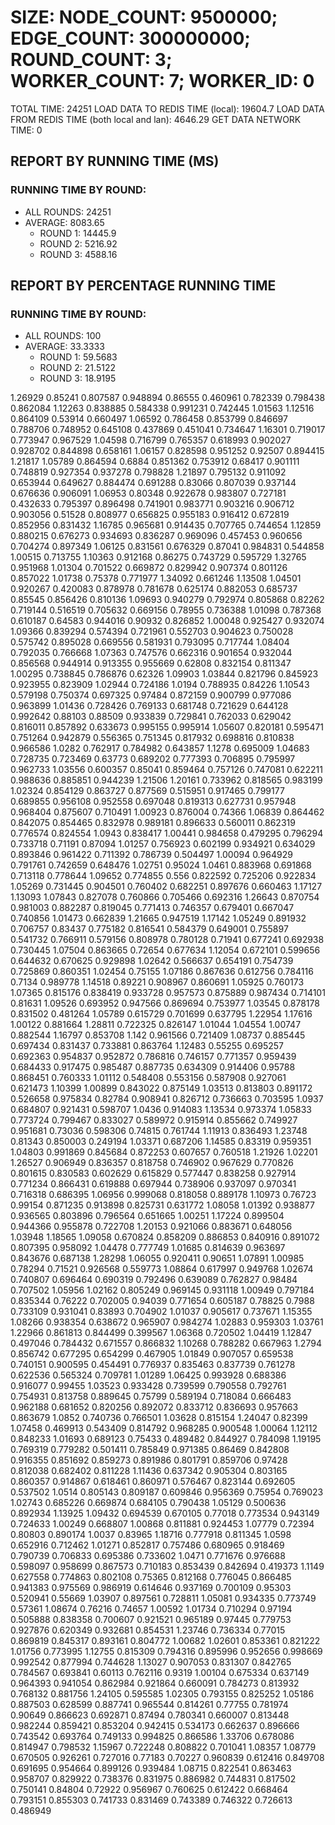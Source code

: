 
# SIZE: NODE_COUNT: 9500000; EDGE_COUNT: 300000000; ROUND_COUNT: 3; WORKER_COUNT: 7; WORKER_ID: 0
 TOTAL TIME: 24251
 LOAD DATA TO REDIS TIME (local): 19604.7
 LOAD DATA FROM REDIS TIME (both local and lan): 4646.29
 GET DATA NETWORK TIME: 0

## REPORT BY RUNNING TIME (MS)

 ### RUNNING TIME BY ROUND:

  + ALL ROUNDS: 24251
  + AVERAGE: 8083.65
     + ROUND 1: 14445.9
     + ROUND 2: 5216.92
     + ROUND 3: 4588.16

## REPORT BY PERCENTAGE RUNNING TIME

 ### RUNNING TIME BY ROUND:

  + ALL ROUNDS: 100
  + AVERAGE: 33.3333
     + ROUND 1: 59.5683
     + ROUND 2: 21.5122
     + ROUND 3: 18.9195

1.26929 0.85241 0.807587 0.948894 0.86555 0.460961 0.782339 0.798438 0.862084 1.12263 0.838885 0.584338 0.991231 0.742445 1.01563 1.12516 0.864109 0.53914 0.660497 1.06592 0.786458 0.853799 0.846697 0.788706 0.748952 0.645108 0.437869 0.451041 0.734647 1.16301 0.719017 0.773947 0.967529 1.04598 0.716799 0.765357 0.618993 0.902027 0.928702 0.844898 0.658161 1.06157 0.828598 0.951252 0.92507 0.894415 1.21817 1.05789 0.864594 0.6884 0.851362 0.753912 0.68417 0.901111 0.748819 0.927354 0.937278 0.798828 1.21897 0.795132 0.911092 0.653944 0.649627 0.884474 0.691288 0.83066 0.807039 0.937144 0.676636 0.906091 1.06953 0.80348 0.922678 0.983807 0.727181 0.432633 0.795397 0.896498 0.741901 0.983771 0.903216 0.906712 0.903056 0.51528 0.808977 0.656825 0.955183 0.916412 0.672819 0.852956 0.831432 1.16785 0.965681 0.914435 0.707765 0.744654 1.12859 0.880215 0.676273 0.934693 0.836287 0.969096 0.457453 0.960656 0.704274 0.897349 1.06125 0.831561 0.676329 0.87041 0.984831 0.544858 1.00515 0.713755 1.10363 0.912168 0.86275 0.743729 0.595729 1.32765 0.951968 1.01304 0.701522 0.669872 0.829942 0.907374 0.801126 0.857022 1.01738 0.75378 0.771977 1.34092 0.661246 1.13508 1.04501 0.920267 0.420083 0.878978 0.781678 0.625174 0.882053 0.685737 0.85545 0.856426 0.810136 1.09693 0.940279 0.792974 0.805868 0.82262 0.719144 0.516519 0.705632 0.669156 0.78955 0.736388 1.01098 0.787368 0.610187 0.64583 0.944016 0.90932 0.826852 1.00048 0.925427 0.932074 1.09366 0.839294 0.574394 0.721961 0.552703 0.904623 0.750028 0.575742 0.895028 0.669556 0.581931 0.793095 0.717744 1.08404 0.792035 0.766668 1.07363 0.747576 0.662316 0.901654 0.932044 0.856568 0.944914 0.913355 0.955669 0.62808 0.832154 0.811347 1.00295 0.738845 0.786876 0.62326 1.09903 1.03844 0.821796 0.845923 0.923955 0.823909 1.02944 0.724186 1.0194 0.788935 0.84226 1.10543 0.579198 0.750374 0.697325 0.97484 0.872159 0.900799 0.977086 0.963899 1.01436 0.728426 0.769133 0.681748 0.721629 0.644128 0.992642 0.88103 0.88509 0.933839 0.729841 0.762033 0.629042 0.816011 0.857892 0.633673 0.995155 0.995914 1.05607 0.820181 0.595471 0.751264 0.942879 0.556365 0.751345 0.817932 0.698816 0.810838 0.966586 1.0282 0.762917 0.784982 0.643857 1.1278 0.695009 1.04683 0.728735 0.723469 0.63773 0.689202 0.777393 0.706895 0.795997 0.962733 1.03556 0.600357 0.85041 0.859464 0.757126 0.747081 0.622211 0.988636 0.885851 0.944239 1.21506 1.20161 0.733962 0.818565 0.983199 1.02324 0.854129 0.863727 0.877569 0.515951 0.917465 0.799177 0.689855 0.956108 0.952558 0.697048 0.819313 0.627731 0.957948 0.968404 0.875607 0.710491 1.00923 0.876004 0.74366 1.06839 0.864462 0.842075 0.854465 0.832978 0.989181 0.896633 0.560011 0.862319 0.776574 0.824554 1.0943 0.838417 1.00441 0.984658 0.479295 0.796294 0.733718 0.71191 0.87094 1.01257 0.756923 0.602199 0.934921 0.634029 0.893846 0.961422 0.711392 0.786739 0.504497 1.00094 0.964929 0.791761 0.742659 0.648476 1.02751 0.95024 1.0461 0.883968 0.691868 0.713118 0.778644 1.09652 0.774855 0.556 0.822592 0.725206 0.922834 1.05269 0.731445 0.904501 0.760402 0.682251 0.897676 0.660463 1.17127 1.13093 1.07843 0.827078 0.760866 0.705466 0.692316 1.26643 0.870754 0.981003 0.882287 0.819045 0.771413 0.746357 0.679401 0.667047 0.740856 1.01473 0.662839 1.21665 0.947519 1.17142 1.05249 0.891932 0.706757 0.83437 0.775182 0.816541 0.584379 0.649001 0.755897 0.541732 0.766911 0.579156 0.808978 0.780128 0.71941 0.677241 0.692938 0.730445 1.07504 0.863665 0.72654 0.677634 1.12054 0.672101 0.599656 0.644632 0.670625 0.929898 1.02642 0.566637 0.654191 0.754739 0.725869 0.860351 1.02454 0.75155 1.07186 0.867636 0.612756 0.784116 0.7134 0.989778 1.14518 0.89221 0.908967 0.860691 1.05925 0.760173 1.07365 0.815176 0.838419 0.933728 0.957573 0.875889 0.987434 0.714101 0.81631 1.09526 0.693952 0.947566 0.869694 0.753977 1.03545 0.878178 0.831502 0.481264 1.05789 0.615729 0.701699 0.637795 1.22954 1.17616 1.00122 0.881664 1.28811 0.722325 0.826147 1.01044 1.04554 1.00747 0.882544 1.16797 0.853708 1.142 0.961566 0.721409 1.08737 0.885445 0.697434 0.831437 0.733881 0.863764 1.12483 0.55255 0.695257 0.692363 0.954837 0.952872 0.786816 0.746157 0.771357 0.959439 0.684433 0.917475 0.985487 0.887735 0.634309 0.914406 0.95788 0.868451 0.760333 1.01112 0.548408 0.553156 0.587908 0.927061 0.621473 1.10399 1.00899 0.843022 0.875149 1.03513 0.813803 0.891172 0.526658 0.975834 0.82784 0.908941 0.826712 0.736663 0.703595 1.0937 0.684807 0.921431 0.598707 1.0436 0.914083 1.13534 0.973374 1.05833 0.773724 0.799467 0.833027 0.589972 0.915914 0.855662 0.749927 0.951681 0.73036 0.598306 0.74815 0.761744 1.11913 0.836493 1.23748 0.81343 0.850003 0.249194 1.03371 0.687206 1.14585 0.83319 0.959351 1.04803 0.991869 0.845684 0.872253 0.607657 0.760518 1.21926 1.02201 1.26527 0.906949 0.836357 0.818758 0.746902 0.967629 0.770826 0.801615 0.830583 0.602629 0.615829 0.577447 0.838258 0.927914 0.771234 0.866431 0.619888 0.697944 0.738906 0.937097 0.970341 0.716318 0.686395 1.06956 0.999068 0.818058 0.889178 1.10973 0.76723 0.99154 0.871235 0.913898 0.825731 0.631772 1.08058 1.01392 0.938877 0.936565 0.803896 0.796564 0.651665 1.00251 1.17224 0.899504 0.944366 0.955878 0.722708 1.20153 0.921066 0.883671 0.648056 1.03948 1.18565 1.09058 0.670824 0.858209 0.886853 0.840916 0.891072 0.807395 0.958092 1.04478 0.777749 1.01685 0.814639 0.963697 0.843676 0.687138 1.28298 1.06055 0.920411 0.90651 1.07891 1.00985 0.78294 0.71521 0.926568 0.559773 1.08864 0.617997 0.949768 1.02674 0.740807 0.696464 0.690319 0.792496 0.639089 0.762827 0.98484 0.707502 1.05956 1.02162 0.805249 0.969145 0.931118 1.00949 0.797184 0.835344 0.76222 0.702005 0.94039 0.771654 0.605187 0.78825 0.7988 0.733109 0.931041 0.83893 0.704902 1.01037 0.905617 0.737671 1.15355 1.08266 0.938354 0.638672 0.965907 0.984274 1.02883 0.959303 1.03761 1.22966 0.861813 0.844499 0.399567 1.06368 0.720502 1.04419 1.12847 0.497046 0.784432 0.671557 0.866832 1.10268 0.788282 0.667963 1.2794 0.856742 0.677295 0.654299 0.467905 1.01849 0.907057 0.659538 0.740151 0.900595 0.454491 0.776937 0.835463 0.837739 0.761278 0.622536 0.565324 0.709781 1.01289 1.06425 0.993928 0.688386 0.916077 0.99455 1.03523 0.933428 0.739599 0.790558 0.792761 0.754931 0.813758 0.889645 0.75799 0.589194 0.718084 0.666483 0.962188 0.681652 0.820256 0.892072 0.833712 0.836693 0.957663 0.863679 1.0852 0.740736 0.766501 1.03628 0.815154 1.24047 0.82399 1.07458 0.469913 0.543409 0.814792 0.968285 0.900548 1.00064 1.12112 0.848233 1.01693 0.689123 0.75433 0.489482 0.844927 0.784098 1.19195 0.769319 0.779282 0.501411 0.785849 0.971385 0.86469 0.842808 0.916355 0.851692 0.859273 0.891986 0.801791 0.859706 0.97428 0.812038 0.682402 0.811228 1.11436 0.637342 0.905304 0.803165 0.860357 0.914867 0.618461 0.860971 0.576467 0.823144 0.692605 0.537502 1.0514 0.805143 0.809187 0.609846 0.956369 0.75954 0.769023 1.02743 0.685226 0.669874 0.684105 0.790438 1.05129 0.500636 0.892934 1.13925 1.09432 0.694539 0.670105 0.77018 0.773534 0.943149 0.724633 1.00249 0.668807 1.00868 0.811881 0.924453 1.07779 0.72394 0.80803 0.890174 1.0037 0.83965 1.18716 0.777918 0.811345 1.0598 0.652916 0.712462 1.01271 0.852817 0.757486 0.680965 0.918469 0.790739 0.706833 0.695386 0.733602 1.0471 0.771676 0.976688 0.598097 0.958699 0.867573 0.710183 0.853439 0.842694 0.419373 1.1149 0.627558 0.774863 0.802108 0.75365 0.812168 0.776045 0.866485 0.941383 0.975569 0.986919 0.614646 0.937169 0.700109 0.95303 0.520941 0.55669 1.03907 0.897561 0.728811 1.05081 0.934335 0.773749 0.57361 1.08674 0.76216 0.74657 1.00592 1.01734 0.710294 0.97194 0.505888 0.838358 0.700607 0.921521 0.965189 0.97445 0.779753 0.927876 0.620349 0.932681 0.854531 1.23746 0.736334 0.77015 0.869819 0.845317 0.893161 0.804772 1.00682 1.02601 0.853361 0.821222 1.01756 0.773995 1.12755 0.815309 0.794316 0.895996 0.952656 0.998669 0.992542 0.877994 0.744628 1.13027 0.907053 0.831307 0.842765 0.784567 0.693841 0.60113 0.762116 0.9319 1.00104 0.675334 0.637149 0.964393 0.941054 0.862984 0.921864 0.660091 0.784273 0.813932 0.768132 0.881756 1.24105 0.595585 1.02305 0.793155 0.825252 1.05186 0.887503 0.628599 0.887741 0.965544 0.814261 0.77755 0.781974 0.90649 0.866623 0.692871 0.87494 0.780341 0.660007 0.813448 0.982244 0.859421 0.853204 0.942415 0.534173 0.662637 0.896666 0.743542 0.693764 0.749133 0.994825 0.866586 1.33706 0.678086 0.814947 0.798532 1.15967 0.722248 0.808822 0.701041 1.08357 1.08779 0.670505 0.926261 0.727016 0.77183 0.70227 0.960839 0.612416 0.849708 0.691695 0.954664 0.899126 0.939484 1.08715 0.822541 0.863463 0.958707 0.829922 0.738376 0.831975 0.886982 0.744831 0.817502 0.750141 0.84804 0.72922 0.956967 0.760625 0.612422 0.668464 0.793151 0.855303 0.741733 0.831469 0.743389 0.746322 0.726613 0.486949 